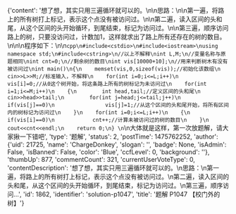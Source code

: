 {'content': '想了想，其实只用三遍循环就可以的。\n\n思路：\n\n第一遍，将路上的所有树打上标记，表示这个点没有被访问过。\n\n第二遍，读入区间的头和尾，从这个区间的头开始循环，到尾结束，标记为访问过。\n\n第三遍，顺序访问路上的树，只要没访问过，计数加1，这样就求出了路上所有还存在的树的数目。\n\n\n程序如下：\n\n```cpp\n#include<cstdio>\n#include<iostream>\nusing namespace std;\n#include<cstring>\n//以上不解释\nint L,M;\n//变量名称与原题相同\nint cnt=0;\n//剩余树的数目\nint vis[10000+10];\n//用来判断树木有没有被访问过\nint main()\n{\n    memset(vis,0,sizeof(vis));//初始化该数组\n    cin>>L>>M;//标准输入，不解释\n    for(int i=0;i<=L;i++)\n        vis[i]=0;//从0这个树开始，将这条路上所有的树标记为未访问过\n    for(int i=1;i<=M;i++)\n    {\n        int head,tail;//定义区间的头和尾\n        cin>>head>>tail;\n        for(int j=head;j<=tail;j++)\n            if(vis[j]==0)\n                vis[j]=1;//从这个区间的头和尾开始，将所有区间内的树标记为访问过\n    }\n    for(int i=0;i<=L;i++)\n    {\n        if(vis[i]==0)\n            cnt++;//计算未被访问过的树的数目\n    }\n    cout<<cnt<<endl;\n    return 0;\n} \n```\n大体就是这样，第一次放题解，请大家揪一下错吧', 'type': '题解', 'status': 2, 'postTime': 1475762252, 'author': {'uid': 21725, 'name': 'ChargeDonkey', 'slogan': '', 'badge': None, 'isAdmin': False, 'isBanned': False, 'color': 'Blue', 'ccfLevel': 0, 'background': ''}, 'thumbUp': 877, 'commentCount': 321, 'currentUserVoteType': 0, 'contentDescription': '想了想，其实只用三遍循环就可以的。\n思路：\n第一遍，将路上的所有树打上标记，表示这个点没有被访问过。\n第二遍，读入区间的头和尾，从这个区间的头开始循环，到尾结束，标记为访问过。\n第三遍，顺序访问...', 'id': 1862, 'identifier': 'solution-p1047', 'title': '题解 P1047 【校门外的树】'}